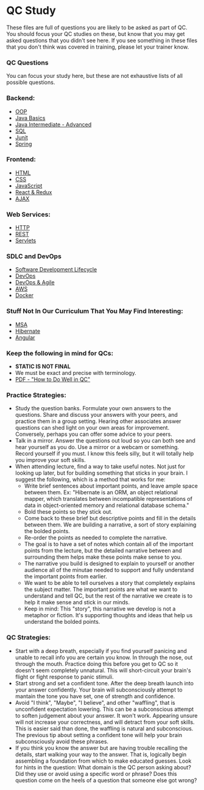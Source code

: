 # QC Study
These files are full of questions you are likely to be asked as part of QC. You should focus your QC studies on these, but know that you may get asked questions that you didn't see here. If you see something in these files that you don't think was covered in training, please let your trainer know. 

### QC Questions
You can focus your study here, but these are not exhaustive lists of all possible questions.
### Backend:
 - [OOP](./oop.md)
 - [Java Basics](./java-basics.md)
 - [Java Intermediate - Advanced](./java-advanced.md)
 - [SQL](./qc-sql.md)
 - [Junit](./qc-junit.md)
 - [Spring](./qc-spring.md)

### Frontend:
 - [HTML](./qc-html.md)
 - [CSS](./qc-css.md)
 - [JavaScript](./qc-javascript.md)
 - [React & Redux](./qc-react-ak.md)
 - [AJAX](./qc-ajax.md)

### Web Services:
 - [HTTP](./qc-http.md)
 - [REST](./qc-rest.md)
 - [Servlets](./qc-servlets.md)

### SDLC and DevOps
 - [Software Development Lifecycle](./qc-sdlc.md)
 - [DevOps](./qc-devops.md)
 - [DevOps & Agile](./qc-sdlc-devops.md)
 - [AWS](./qc-aws.md)
 - [Docker](./qc-docker.md)

### Stuff Not In Our Curriculum That You May Find Interesting:
 - [MSA](./qc-msa.md)
 - [Hibernate](./qc-hibernate.md)
 - [Angular](./qc-angular.md)


### Keep the following in mind for QCs:
 - **STATIC IS NOT FINAL**  
 - We must be exact and precise with terminology.
 - [PDF - "How to Do Well in QC"](./how-to-do-well-in-qc.pdf)


### Practice Strategies: 
 - Study the question banks. Formulate your own answers to the questions. Share and discuss your answers with your peers, and practice them in a group setting. Hearing other associates answer questions can shed light on your own areas for improvement. Conversely, perhaps you can offer some advice to your peers. 
 - Talk in a mirror. Answer the questions out loud so you can both see and hear yourself as you do. Use a mirror or a webcam or something. Record yourself if you must. I know this feels silly, but it will totally help you improve your soft skills.
 - When attending lecture, find a way to take useful notes. Not just for looking up later, but for building something that sticks in your brain. I suggest the following, which is a method that works for me:
   - Write brief sentences about important points, and leave ample space between them. Ex: "Hibernate is an ORM, an object relational mapper, which translates between incompatible representations of data in object-oriented memory and relational database schema."
   - Bold these points so they stick out.
   - Come back to these brief but descriptive points and fill in the details between them. We are building a narrative, a sort of story explaining the bolded points.
   - Re-order the points as needed to complete the narrative.
   - The goal is to have a set of notes which contain all of the important points from the lecture, but the detailed narrative between and surrounding them helps make these points make sense to you.
   - The narrative you build is designed to explain to yourself or another audience all of the minutae needed to support and fully understand the important points from earlier.
   - We want to be able to tell ourselves a story that completely explains the subject matter. The important points are what we want to understand and tell QC, but the rest of the narrative we create is to help it make sense and stick in our minds.
   - Keep in mind: This "story", this narrative we develop is not a metaphor or fiction. It's supporting thoughts and ideas that help us understand the bolded points.

### QC Strategies:
 - Start with a deep breath, especially if you find yourself panicing and unable to recall info you are certain you know. In through the nose, out through the mouth. Practice doing this before you get to QC so it doesn't seem completely unnatural. This will short-circuit your brain's flight or fight response to panic stimuli.
 - Start strong and set a confident tone. After the deep breath launch into your answer confidently. Your brain will subconsciously attempt to mantain the tone you have set, one of strength and confidence.
 - Avoid "I think", "Maybe", "I believe", and other "waffling", that is unconfident expectation lowering. This can be a subconscious attempt to soften judgement about your answer. It won't work. Appearing unsure will not increase your correctness, and will detract from your soft skills. This is easier said than done, the waffling is natural and subconscious. The previous tip about setting a confident tone will help your brain subconsciously avoid these phrases.
 - If you think you know the answer but are having trouble recalling the details, start walking your way to the answer. That is, logically begin assembling a foundation from which to make educated guesses. Look for hints in the question: What domain is the QC person asking about? Did they use or avoid using a specific word or phrase? Does this question come on the heels of a question that someone else got wrong? 


